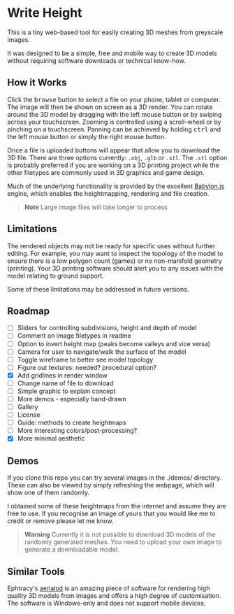 # Write Height

This is a tiny web-based tool for easily creating 3D meshes from greyscale images.

It was designed to be a simple, free and mobile way to create 3D models without
requiring software downloads or technical know-how.

## How it Works

Click the <kbd>browse</kbd> button to select a file on your phone, tablet or computer.
The image will then be shown on screen as a 3D render. You can rotate
around the 3D model by dragging with the left mouse button or by swiping
across your touchscreen. Zooming is controlled using a scroll-wheel or by 
pinching on a touchscreen. Panning can be achieved by holding <kbd>ctrl</kbd>
and the left mouse button or simply the right mouse button.

Once a file is uploaded buttons will appear that allow you to download the 3D file.
There are three options currently: `.obj`, `.glb` or `.stl`. The `.stl`
option is probably preferred if you are working on a 3D printing project
while the other filetypes are commonly used in 3D graphics and game design.

Much of the underlying functionality is provided by the excellent
[Babylon.js](https://www.babylonjs.com) engine, which enables the heightmapping, rendering and file creation.

> **Note** 
> Large image files will take longer to process 

## Limitations

The rendered objects may not be ready for specific uses without further editing. For example,
you may want to inspect the topology of the model to ensure there is a low
polygon count (games) or no non-manifold geometry (printing). Your 3D printing
software should alert you to any issues with the model relating to ground support.

Some of these limitations may be addressed in future versions.

## Roadmap

- [ ] Sliders for controlling subdivisions, height and depth of model
- [ ] Comment on image filetypes in readme
- [ ] Option to invert height map (peaks become valleys and vice versa)
- [ ] Camera for user to navigate/walk the surface of the model
- [ ] Toggle wireframe to better see model topology
- [ ] Figure out textures: needed? procedural option?
- [x] Add gridlines in render window
- [ ] Change name of file to download
- [ ] Simple graphic to explain concept
- [ ] More demos - especially hand-drawn
- [ ] Gallery
- [ ] License
- [ ] Guide: methods to create heightmaps
- [ ] More interesting colors/post-processing?
- [x] More minimal aesthetic

## Demos

If you clone this repo you can try several
images in the ./demos/ directory. These can
also be viewed by simply refreshing the webpage,
which will show one of them randomly.

I obtained some of these heightmaps from the
internet and assume they are free to
use. If you recognise an image of
yours that you would like me to
credit or remove please let me
know.

> **Warning** 
> Currently it is not possible
> to download 3D models of the randomly 
> generated meshes. You need to upload
> your own image to generate a downloadable model.

## Similar Tools

Ephtracy's [aerialod](https://ephtracy.github.io/index.html?page=aerialod) is an amazing piece of software for rendering high quality 3D models from images and offers a high degree of customisation. The software is Windows-only and does not support mobile devices.
